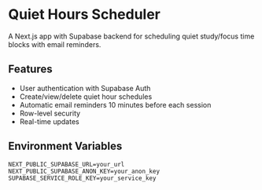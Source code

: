 # Quiet Hours Scheduler

A Next.js app with Supabase backend for scheduling quiet study/focus time blocks with email reminders.

## Features
- User authentication with Supabase Auth
- Create/view/delete quiet hour schedules
- Automatic email reminders 10 minutes before each session
- Row-level security
- Real-time updates

## Environment Variables
```
NEXT_PUBLIC_SUPABASE_URL=your_url
NEXT_PUBLIC_SUPABASE_ANON_KEY=your_anon_key
SUPABASE_SERVICE_ROLE_KEY=your_service_key
```

